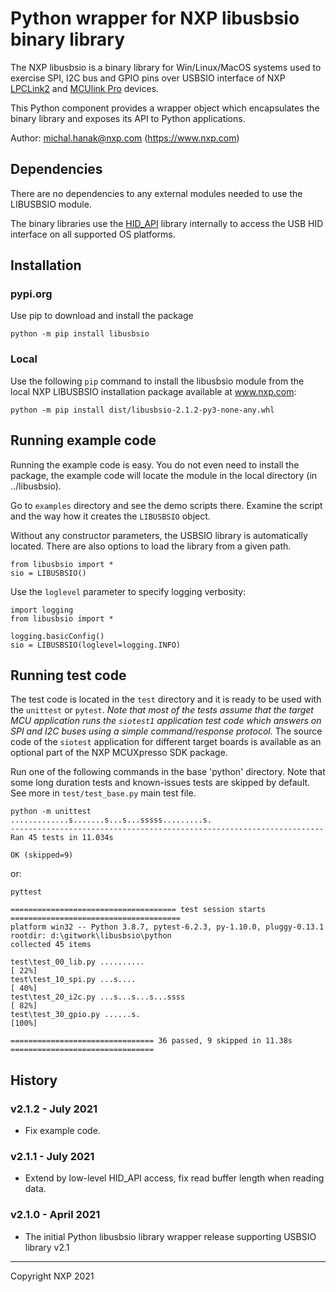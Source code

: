 # Python wrapper for NXP libusbsio binary library

The NXP libusbsio is a binary library for Win/Linux/MacOS systems used to exercise
SPI, I2C bus and GPIO pins over USBSIO interface of NXP
[LPCLink2](https://www.nxp.com/design/microcontrollers-developer-resources/lpc-microcontroller-utilities/lpc-link2:OM13054)
and
[MCUlink Pro](https://www.nxp.com/design/development-boards/lpcxpresso-boards/mcu-link-debug-probe:MCU-LINK)
devices.

This Python component provides a wrapper object which encapsulates the binary library
and exposes its API to Python applications.

Author: michal.hanak@nxp.com (https://www.nxp.com)

## Dependencies
There are no dependencies to any external modules needed to use the LIBUSBSIO
module.

The binary libraries use the [HID_API](https://github.com/signal11/hidapi) library internally to access 
the USB HID interface on all supported OS platforms.

## Installation
### pypi.org
Use pip to download and install the package
```
python -m pip install libusbsio
```
### Local
Use the following `pip` command to install the libusbsio module from
the local NXP LIBUSBSIO installation package available at www.nxp.com:
```
python -m pip install dist/libusbsio-2.1.2-py3-none-any.whl
```

## Running example code
Running the example code is easy. You do not even need to install the package,
the example code will locate the module in the local directory (in ../libusbsio).

Go to `examples` directory and see the demo scripts there.
Examine the script and the way how it creates the `LIBUSBSIO` object.

Without any constructor parameters, the USBSIO library is automatically
located. There are also options to load the library from a given path.
```
from libusbsio import *
sio = LIBUSBSIO()
```

Use the `loglevel` parameter to specify logging verbosity:
```
import logging
from libusbsio import *

logging.basicConfig()
sio = LIBUSBSIO(loglevel=logging.INFO)
```

## Running test code
The test code is located in the `test` directory and it is ready to be used with the
`unittest` or `pytest`. *Note that most of the tests assume that the target MCU application 
runs the `siotest1` application test code which answers on SPI and I2C buses using a simple
command/response protocol.* The source code of the `siotest` application for 
different target boards is available as an optional part of the NXP MCUXpresso SDK package.

Run one of the following commands in the base 'python' directory. Note that some long
duration tests and known-issues tests are skipped by default. 
See more in `test/test_base.py` main test file.

```
python -m unittest
.............s.......s...s...sssss.........s.
----------------------------------------------------------------------
Ran 45 tests in 11.034s

OK (skipped=9)
```

or:

```
pyttest

===================================== test session starts ======================================
platform win32 -- Python 3.8.7, pytest-6.2.3, py-1.10.0, pluggy-0.13.1
rootdir: d:\gitwork\libusbsio\python
collected 45 items

test\test_00_lib.py ..........                                                            [ 22%]
test\test_10_spi.py ...s....                                                              [ 40%]
test\test_20_i2c.py ...s...s...s...ssss                                                   [ 82%]
test\test_30_gpio.py ......s.                                                             [100%]

================================ 36 passed, 9 skipped in 11.38s ================================
```

## History
### v2.1.2 - July 2021
- Fix example code.
### v2.1.1 - July 2021
- Extend by low-level HID_API access, fix read buffer length when reading data.
### v2.1.0 - April 2021
- The initial Python libusbsio library wrapper release supporting USBSIO library v2.1

____
Copyright NXP 2021

